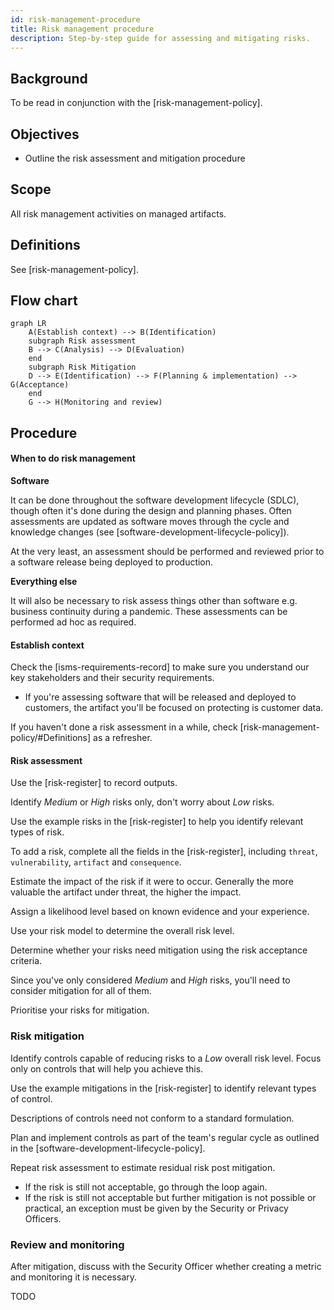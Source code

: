 ```yaml
---
id: risk-management-procedure
title: Risk management procedure
description: Step-by-step guide for assessing and mitigating risks. 
---
```


## Background

To be read in conjunction with the [risk-management-policy].

## Objectives

- Outline the risk assessment and mitigation procedure

## Scope

All risk management activities on managed artifacts.

## Definitions

See [risk-management-policy].

## Flow chart

```mermaid
graph LR
    A(Establish context) --> B(Identification)
    subgraph Risk assessment
    B --> C(Analysis) --> D(Evaluation)
    end
    subgraph Risk Mitigation
    D --> E(Identification) --> F(Planning & implementation) --> G(Acceptance)
    end
    G --> H(Monitoring and review)
```

## Procedure

#### When to do risk management

**Software**

It can be done throughout the software development lifecycle (SDLC), though often it's done during the design and planning phases. Often assessments are updated as software moves through the cycle and knowledge changes (see [software-development-lifecycle-policy]).

At the very least, an assessment should be performed and reviewed prior to a software release being deployed to production.

**Everything else**

It will also be necessary to risk assess things other than software e.g. business continuity during a pandemic. These assessments can be performed ad hoc as required.

#### Establish context

Check the [isms-requirements-record] to make sure you understand our key stakeholders and their security requirements.
- If you're assessing software that will be released and deployed to customers, the artifact you'll be focused on protecting is customer data.

If you haven't done a risk assessment in a while, check [risk-management-policy/#Definitions] as a refresher.

#### Risk assessment

Use the [risk-register] to record outputs.

Identify *Medium* or *High* risks only, don't worry about *Low* risks.

Use the example risks in the [risk-register] to help you identify relevant types of risk.

To add a risk, complete all the fields in the [risk-register], including `threat`, `vulnerability`, `artifact` and `consequence`.

<InfoMessage header="What's the right number of risks?" content="There is no correct answer this. Just be careful to strike a balance between too few - which can expose you to unmanaged threats and vulnerabilities - and too many - which can create maintenance problems.">

Estimate the impact of the risk if it were to occur. Generally the more valuable the artifact under threat, the higher the impact.

<InfoMessage header="Pro tip" content="Consider confidentiality, integrity and availability impacts. However, you need only record the highest impact for C, I or A.">

Assign a likelihood level based on known evidence and your experience.

Use your risk model to determine the overall risk level.

Determine whether your risks need mitigation using the risk acceptance criteria.

Since you've only considered *Medium* and *High* risks, you'll need to consider mitigation for all of them.

Prioritise your risks for mitigation.

### Risk mitigation

Identify controls capable of reducing risks to a *Low* overall risk level. Focus only on controls that will help you achieve this.

Use the example mitigations in the [risk-register] to identify relevant types of control.

Descriptions of controls need not conform to a standard formulation.

Plan and implement controls as part of the team's regular cycle as outlined in the [software-development-lifecycle-policy].

Repeat risk assessment to estimate residual risk post mitigation.
- If the risk is still not acceptable, go through the loop again.
- If the risk is still not acceptable but further mitigation is not possible or practical, an exception must be given by the Security or Privacy Officers.

### Review and monitoring

After mitigation, discuss with the Security Officer whether creating a metric and monitoring it is necessary.

TODO
